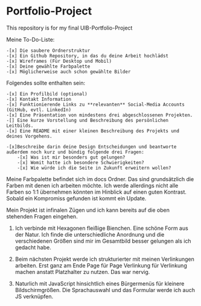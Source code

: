 # Portfolio-Project
This repository is for my final UIB-Portfolio-Project

Meine To-Do-Liste:

    -[x] Die saubere Ordnerstruktur
    -[x] Ein Github Repository, in das du deine Arbeit hochlädst
    -[x] Wireframes (Für Desktop und Mobil)
    -[x] Deine gewählte Farbpalette
    -[x] Möglicherweise auch schon gewählte Bilder


Folgendes sollte enthalten sein:

    -[x] Ein Profilbild (optional)
    -[x] Kontakt Information
    -[x] Funktionierende Links zu **relevanten** Social-Media Accounts (GitHub, evtl. LinkedIn)
    -[x] Eine Präsentation von mindestens drei abgeschlossenen Projekten. 
    -[] Eine kurze Vorstellung und Beschreibung des persönlichen Leitbilds.
    -[x] Eine README mit einer kleinen Beschreibung des Projekts und deines Vorgehens. 
    
    -[x]Beschreibe darin deine Design Entscheidungen und beantworte außerdem noch kurz und bündig folgende drei Fragen:
        -[x] Was ist mir besonders gut gelungen?
        -[x] Womit hatte ich besondere Schwierigkeiten?
        -[x] Wie würde ich die Seite in Zukunft erweitern wollen?

Meine Farbpalette befindet sich im docs Ordner. Das sind grundsätzlich die Farben mit denen ich arbeiten möchte. Ich werde allerdings nicht alle Farben so 1:1 übernehmen könnten im Hinblick auf einen guten Kontrast. Sobald ein Kompromiss gefunden ist kommt ein Update.

Mein Projekt ist infinalen Zügen und ich kann bereits auf die oben stehenden Fragen eingehen. 

1. Ich verbinde mit Hexagonen fleißige Bienchen. 
    Eine schöne Form aus der Natur. Ich finde die unterschiedliche Anordnung und die verschiedenen Größen sind mir im Gesamtbild besser gelungen als ich gedacht habe.

2. Beim nächsten Projekt werde ich strukturierter mit meinen Verlinkungen arbeiten. Erst ganz am Ende Page für Page Verlinkung für Verlinkung machen anstatt Platzhalter zu nutzen. Das war nervig. 

3. Naturlich mit JavaScript hinsichtlich eines Bürgermenüs für kleinere Bildschirmgrößen. Die Sprachauswahl und das Formular werde ich auch JS verknüpfen.